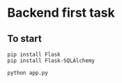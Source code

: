 # Backend first task

## To start 

```
pip install Flask
pip install Flask-SQLAlchemy

python app.py
```

